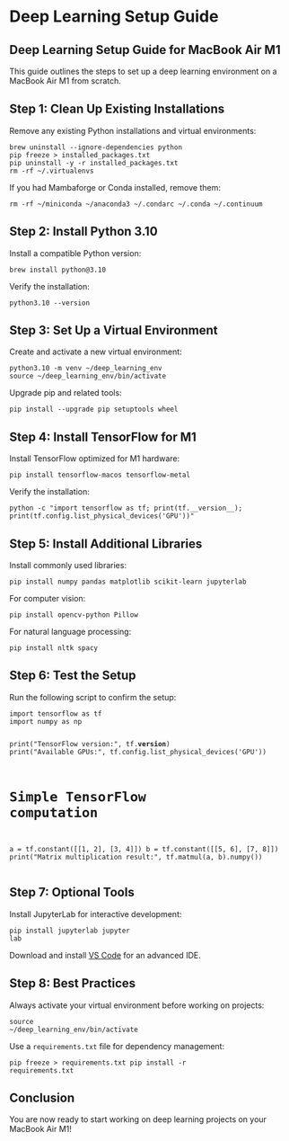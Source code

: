 <!DOCTYPE html>
<html lang="en">
<body>
    <h1><b>Deep Learning Setup Guide</b></h1>
    <h2>Deep Learning Setup Guide for MacBook Air M1</h2>
    <p>This guide outlines the steps to set up a deep learning environment on a MacBook Air M1 from scratch.</p>
    <h2>Step 1: Clean Up Existing Installations</h2>
    <p>Remove any existing Python installations and virtual environments:</p>
    <pre><code>brew uninstall --ignore-dependencies python
pip freeze > installed_packages.txt
pip uninstall -y -r installed_packages.txt
rm -rf ~/.virtualenvs
</code></pre>
    <p>If you had Mambaforge or Conda installed, remove them:</p>
    <pre><code>rm -rf ~/miniconda ~/anaconda3 ~/.condarc ~/.conda ~/.continuum
</code></pre>
    <h2>Step 2: Install Python 3.10</h2>
    <p>Install a compatible Python version:</p>
    <pre><code>brew install python@3.10
</code></pre>
    <p>Verify the installation:</p>
    <pre><code>python3.10 --version
</code></pre>
    <h2>Step 3: Set Up a Virtual Environment</h2>
    <p>Create and activate a new virtual environment:</p>
    <pre><code>python3.10 -m venv ~/deep_learning_env
source ~/deep_learning_env/bin/activate
</code></pre>
    <p>Upgrade pip and related tools:</p>
    <pre><code>pip install --upgrade pip setuptools wheel
</code></pre>
    <h2>Step 4: Install TensorFlow for M1</h2>
    <p>Install TensorFlow optimized for M1 hardware:</p>
    <pre><code>pip install tensorflow-macos tensorflow-metal
</code></pre>
    <p>Verify the installation:</p>
    <pre><code>python -c "import tensorflow as tf; print(tf.__version__); print(tf.config.list_physical_devices('GPU'))"
</code></pre>
    <h2>Step 5: Install Additional Libraries</h2>
    <p>Install commonly used libraries:</p>
    <pre><code>pip install numpy pandas matplotlib scikit-learn jupyterlab
</code></pre>
    <p>For computer vision:</p>
    <pre><code>pip install opencv-python Pillow
</code></pre>
    <p>For natural language processing:</p>
    <pre><code>pip install nltk spacy
</code></pre>
    <h2>Step 6: Test the Setup</h2>
    <p>Run the following script to confirm the setup:</p>
    <pre><code>import tensorflow as tf
import numpy as np

print("TensorFlow version:", tf.__version__)
print("Available GPUs:", tf.config.list_physical_devices('GPU'))

# Simple TensorFlow computation
a = tf.constant([[1, 2], [3, 4]])
b = tf.constant([[5, 6], [7, 8]])
print("Matrix multiplication result:", tf.matmul(a, b).numpy())
</code></pre>
    <h2>Step 7: Optional Tools</h2>
    <p>Install JupyterLab for interactive development:</p>
    <pre><code>pip install jupyterlab
jupyter lab
</code></pre>
    <p>Download and install <a href="https://code.visualstudio.com/">VS Code</a> for an advanced IDE.</p>
    <h2>Step 8: Best Practices</h2>
    <p>Always activate your virtual environment before working on projects:</p>
    <pre><code>source ~/deep_learning_env/bin/activate
</code></pre>
    <p>Use a <code>requirements.txt</code> file for dependency management:</p>
    <pre><code>pip freeze > requirements.txt
pip install -r requirements.txt
</code></pre>
    <h2>Conclusion</h2>
    <p>You are now ready to start working on deep learning projects on your MacBook Air M1!</p>
</body>
</html>
